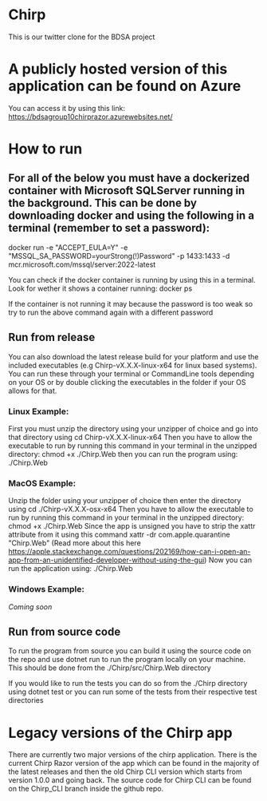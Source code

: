 # Chirp
This is our twitter clone for the BDSA project

# A publicly hosted version of this application can be found on Azure
You can access it by using this link:
https://bdsagroup10chirprazor.azurewebsites.net/

# How to run
## For all of the below you must have a dockerized container with Microsoft SQLServer running in the background. This can be done by downloading docker and using the following in a terminal (remember to set a password):
docker run -e "ACCEPT_EULA=Y" -e "MSSQL_SA_PASSWORD=yourStrong(!)Password" -p 1433:1433 -d mcr.microsoft.com/mssql/server:2022-latest

You can check if the docker container is running by using this in a terminal. Look for wether it shows a container running:
docker ps

If the container is not running it may because the password is too weak so try to run the above command again with a different password

## Run from release
You can also download the latest release build for your platform and use the included executables (e.g Chirp-vX.X.X-linux-x64 for linux based systems). You can run these through your terminal or CommandLine tools depending on your OS or by double clicking the executables in the folder if your OS allows for that.

### Linux Example:
First you must unzip the directory using your unzipper of choice and go into that directory using
cd Chirp-vX.X.X-linux-x64
Then you have to allow the executable to run by running this command in your terminal in the unzipped directory:
chmod +x ./Chirp.Web
then you can run the program using:
./Chirp.Web

### MacOS Example:
Unzip the folder using your unzipper of choice then enter the directory using
cd ./Chirp-vX.X.X-osx-x64
Then you have to allow the executable to run by running this command in your terminal in the unzipped directory:
chmod +x ./Chirp.Web
Since the app is unsigned you have to strip the xattr attribute from it using this command
xattr -dr com.apple.quarantine "Chirp.Web"
(Read more about this here https://apple.stackexchange.com/questions/202169/how-can-i-open-an-app-from-an-unidentified-developer-without-using-the-gui)
Now you can run the application using:
./Chirp.Web

### Windows Example:
*Coming soon*

## Run from source code
To run the program from source you can build it using the source code on the repo and use dotnet run to run the program locally on your machine. This should be done from the ./Chirp/src/Chirp.Web directory 

If you would like to run the tests you can do so from the ./Chirp directory using dotnet test or you can run some of the tests from their respective test directories

# Legacy versions of the Chirp app
There are currently two major versions of the chirp application. There is the current Chirp Razor version of the app which can be found in the majority of the latest releases and then the old Chirp CLI version which starts from version 1.0.0 and going back. The source code for Chirp CLI can be found on the Chirp_CLI branch inside the github repo.
